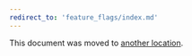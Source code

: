 ```yaml
---
redirect_to: 'feature_flags/index.md'
---
```


This document was moved to [another location](feature_flags/index.md).

<!-- This redirect file can be deleted February 1, 2021, or later. -->
<!-- Before deletion, see: https://docs.gitlab.com/ee/development/documentation/#move-or-rename-a-page -->
